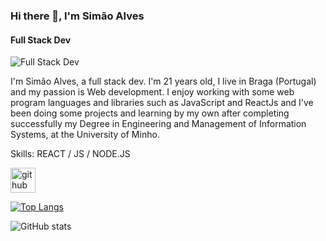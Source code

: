 ### Hi there 👋, I'm Simão Alves
#### Full Stack Dev
![Full Stack Dev](https://github.com/SimaoMachadoAlves/SimaoMachadoAlves/blob/main/Banner%20Sim%C3%A3o%20Alves.png)

I'm Simão Alves, a full stack dev. I'm 21 years old, I live in Braga (Portugal) and my passion is Web development. I enjoy working with some web program languages and libraries such as JavaScript and ReactJs and I've been doing some projects and learning by my own after completing successfully my Degree in Engineering and Management of Information Systems, at the University of Minho.

Skills: REACT / JS / NODE.JS



[<img src='https://cdn.jsdelivr.net/npm/simple-icons@3.0.1/icons/github.svg' alt='github' height='40'>](https://github.com/SimaoMachadoAlves)  

[![Top Langs](https://github-readme-stats.vercel.app/api/top-langs/?username=SimaoMachadoAlves)](https://github.com/anuraghazra/github-readme-stats)

![GitHub stats](https://github-readme-stats.vercel.app/api?username=SimaoMachadoAlves&show_icons=true)  




